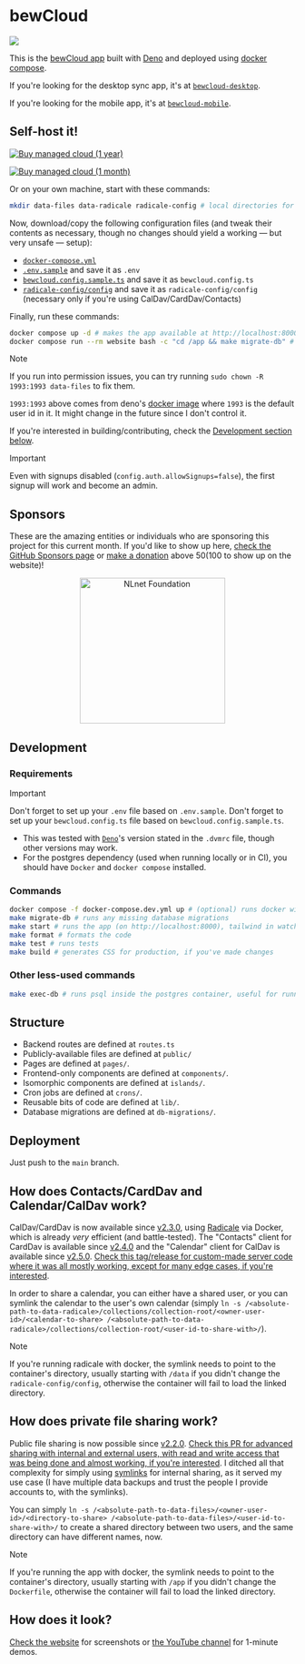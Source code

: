 # bewCloud

[![](https://github.com/bewcloud/bewcloud/workflows/Run%20Tests/badge.svg)](https://github.com/bewcloud/bewcloud/actions?workflow=Run+Tests)

This is the [bewCloud app](https://bewcloud.com) built with [Deno](https://deno.land/) and deployed using [docker compose](https://docs.docker.com/compose/).

If you're looking for the desktop sync app, it's at [`bewcloud-desktop`](https://github.com/bewcloud/bewcloud-desktop).

If you're looking for the mobile app, it's at [`bewcloud-mobile`](https://github.com/bewcloud/bewcloud-mobile).

## Self-host it!

[![Buy managed cloud (1 year)](https://img.shields.io/badge/Buy%20managed%20cloud%20(1%20year)-51a4fb?style=for-the-badge)](https://buy.stripe.com/eVa01HgQk0Ap0eseVz)

[![Buy managed cloud (1 month)](https://img.shields.io/badge/Buy%20managed%20cloud%20(1%20month)-51a4fb?style=for-the-badge)](https://buy.stripe.com/fZu8wOb5RfIydj56FA1gs0J)

Or on your own machine, start with these commands:

```sh
mkdir data-files data-radicale radicale-config # local directories for storing user-uploaded files, radicale data, and radicale config (these last two are necessary only if you're using CalDav/CardDav/Contacts)
```

Now, download/copy the following configuration files (and tweak their contents as necessary, though no changes should yield a working — but very unsafe — setup):

- [`docker-compose.yml`](/docker-compose.yml)
- [`.env.sample`](/.env.sample) and save it as `.env`
- [`bewcloud.config.sample.ts`](/bewcloud.config.sample.ts) and save it as `bewcloud.config.ts`
- [`radicale-config/config`](/radicale-config/config) and save it as `radicale-config/config` (necessary only if you're using CalDav/CardDav/Contacts)

Finally, run these commands:

```sh
docker compose up -d # makes the app available at http://localhost:8000
docker compose run --rm website bash -c "cd /app && make migrate-db" # initializes/updates the database (only needs to be executed the first time and on any data updates)
```

> [!NOTE]
> If you run into permission issues, you can try running `sudo chown -R 1993:1993 data-files` to fix them.
>
> `1993:1993` above comes from deno's [docker image](https://github.com/denoland/deno_docker/blob/2abfe921484bdc79d11c7187a9d7b59537457c31/ubuntu.dockerfile#L20-L22) where `1993` is the default user id in it. It might change in the future since I don't control it.

If you're interested in building/contributing, check the [Development section below](#development).

> [!IMPORTANT]
> Even with signups disabled (`config.auth.allowSignups=false`), the first signup will work and become an admin.

## Sponsors

These are the amazing entities or individuals who are sponsoring this project for this current month. If you'd like to show up here, [check the GitHub Sponsors page](https://github.com/sponsors/bewcloud) or [make a donation](https://donate.stripe.com/bIYeWBbw00Ape5iaFi) above $50 ($100 to show up on the website)!

<p align="center" width="100%">
  <a href="https://nlnet.nl/project/bewCloud/" title="NLnet Foundation">
    <img src="https://nlnet.nl/logo/banner.svg" alt="NLnet Foundation" width="256" />
  </a>
</p>

## Development

### Requirements

> [!IMPORTANT]
> Don't forget to set up your `.env` file based on `.env.sample`.
> Don't forget to set up your `bewcloud.config.ts` file based on `bewcloud.config.sample.ts`.

- This was tested with [`Deno`](https://deno.land)'s version stated in the `.dvmrc` file, though other versions may work.
- For the postgres dependency (used when running locally or in CI), you should have `Docker` and `docker compose` installed.

### Commands

```sh
docker compose -f docker-compose.dev.yml up # (optional) runs docker with postgres, locally
make migrate-db # runs any missing database migrations
make start # runs the app (on http://localhost:8000), tailwind in watch mode
make format # formats the code
make test # runs tests
make build # generates CSS for production, if you've made changes
```

### Other less-used commands

```sh
make exec-db # runs psql inside the postgres container, useful for running direct development queries like `DROP DATABASE "bewcloud"; CREATE DATABASE "bewcloud";`
```

## Structure

- Backend routes are defined at `routes.ts`
- Publicly-available files are defined at `public/`
- Pages are defined at `pages/`.
- Frontend-only components are defined at `components/`.
- Isomorphic components are defined at `islands/`.
- Cron jobs are defined at `crons/`.
- Reusable bits of code are defined at `lib/`.
- Database migrations are defined at `db-migrations/`.

## Deployment

Just push to the `main` branch.

## How does Contacts/CardDav and Calendar/CalDav work?

CalDav/CardDav is now available since [v2.3.0](https://github.com/bewcloud/bewcloud/releases/tag/v2.3.0), using [Radicale](https://radicale.org/v3.html) via Docker, which is already _very_ efficient (and battle-tested). The "Contacts" client for CardDav is available since [v2.4.0](https://github.com/bewcloud/bewcloud/releases/tag/v2.3.0) and the "Calendar" client for CalDav is available since [v2.5.0](https://github.com/bewcloud/bewcloud/releases/tag/v2.5.0). [Check this tag/release for custom-made server code where it was all mostly working, except for many edge cases, if you're interested](https://github.com/bewcloud/bewcloud/releases/tag/v0.0.1-self-made-carddav-caldav).

In order to share a calendar, you can either have a shared user, or you can symlink the calendar to the user's own calendar (simply `ln -s /<absolute-path-to-data-radicale>/collections/collection-root/<owner-user-id>/<calendar-to-share> /<absolute-path-to-data-radicale>/collections/collection-root/<user-id-to-share-with>/`).

> [!NOTE]
> If you're running radicale with docker, the symlink needs to point to the container's directory, usually starting with `/data` if you didn't change the `radicale-config/config`, otherwise the container will fail to load the linked directory.

## How does private file sharing work?

Public file sharing is now possible since [v2.2.0](https://github.com/bewcloud/bewcloud/releases/tag/v2.2.0). [Check this PR for advanced sharing with internal and external users, with read and write access that was being done and almost working, if you're interested](https://github.com/bewcloud/bewcloud/pull/4). I ditched all that complexity for simply using [symlinks](https://en.wikipedia.org/wiki/Symbolic_link) for internal sharing, as it served my use case (I have multiple data backups and trust the people I provide accounts to, with the symlinks).

You can simply `ln -s /<absolute-path-to-data-files>/<owner-user-id>/<directory-to-share> /<absolute-path-to-data-files>/<user-id-to-share-with>/` to create a shared directory between two users, and the same directory can have different names, now.

> [!NOTE]
> If you're running the app with docker, the symlink needs to point to the container's directory, usually starting with `/app` if you didn't change the `Dockerfile`, otherwise the container will fail to load the linked directory.

## How does it look?

[Check the website](https://bewcloud.com) for screenshots or [the YouTube channel](https://www.youtube.com/@bewCloud) for 1-minute demos.

